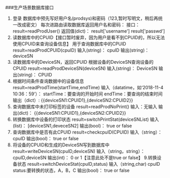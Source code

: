 ###生产场景数据库接口
1. 登录
数据库中预先写好用户名(prodsys)和密码（123,暂时写明文，稍后再统一改成密文）
每次进路由读取数据库返回用户名和密码：
接口：
result=readProdUser()
返回值(dict)：
result['username']
result['passwd']
2. 读数据库中的CPUID【接口暂时废弃，因为用户是看不到CPUID的，所以无法使用CPUID来查询设备信息】
用于查询数据库中的CPUID
result=readProdCPUID(cpuID)
输入(string)：
cpuID
输出(string)：
deviceSN
3. 读数据库中的DeviceSN，返回CPUID
根据设备的DeviceSN查询设备的CPUID
result=readProdDeviceSN(deviceSN)
输入(string)：
DeviceSN
输出(string)：
CPUID
4. 根据时间条件查询数据中的设备信息
result=readProdTime(startTime,endTime)
输入（datatime，如‘2018-11-4 10:36：59’）：
startTime：要查询的开始时间
endTime：要查询的结束时间
输出（dict）:
{{deviceSN1:CPUID1},{deviceSN2:CPUID2}}
5. 查询数据库中未打印标签的设备
result=readProdNoPrint()
输入：无输入
输出(dict)：
{{deviceSN1:CPUID1},{deviceSN2:CPUID2}}
6. 转换数据库中设备的打印状态
result=switchPrintStat(deviceSNList)
输入(list)：
[deviceSN1,deveceSN2]
输出(bool)：
true or false
7. 查询数据库中是否有此CPUID
result=checkcpuID(CPUID)
输入（string）：
cpuID
输出(bool)：
true or false
8. 将设备的CPUID和生成的DeviceSN写到数据库中
result=writeDeviceSN(cpuID,deviceSN)
输入（string，string）：
cpuID,deviceSN
输出(int)：
0 or 1【注意此处不是true or false】
9.转换设备状态
result=switchDeviceStat(cpuID,status)
输入（string,char)
cpuID
status:要转换的状态，A，B，C
输出(bool)：
true or false